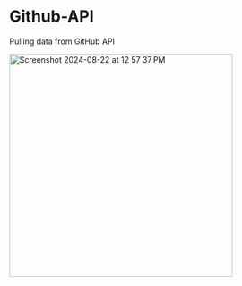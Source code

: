 # Github-API
Pulling data from GitHub API

<img width="398" alt="Screenshot 2024-08-22 at 12 57 37 PM" src="https://github.com/user-attachments/assets/bb245ceb-55e6-4da6-97d4-e9cfd41da720">
